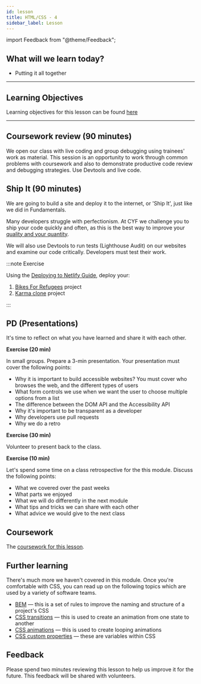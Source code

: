 ```yaml
---
id: lesson
title: HTML/CSS - 4
sidebar_label: Lesson
---
```


import Feedback from "@theme/Feedback";

## What will we learn today?

- Putting it all together

---

## Learning Objectives

Learning objectives for this lesson can be found [here](./learning-objectives.md)

---

## Coursework review (90 minutes)

We open our class with live coding and group debugging using trainees' work as material. This session is an opportunity to work through common problems with coursework and also to demonstrate productive code review and debugging strategies. Use Devtools and live code.

## Ship It (90 minutes)

We are going to build a site and deploy it to the internet, or 'Ship It', just like we did in Fundamentals.

Many developers struggle with perfectionism. At CYF we challenge you to ship your code quickly and often, as this is the best way to improve your [quality and your quantity](https://betterprogramming.pub/why-perfectionism-is-killing-your-progress-as-a-coder-42a842d5e7c0).

We will also use Devtools to run tests (Lighthouse Audit) on our websites and examine our code critically. Developers must test their work.

:::note Exercise

Using the [Deploying to Netlify Guide](../../guides/deployment-netlify/index.md), deploy your:

1. [Bikes For Refugees](https://github.com/CodeYourFuture/bikes-for-refugees) project
2. [Karma clone](https://github.com/CodeYourFuture/HTML-CSS-Module-Project) project

:::

## PD (Presentations)

It's time to reflect on what you have learned and share it with each other.

**Exercise (20 min)**

In small groups. Prepare a 3-min presentation. Your presentation must cover the following points:

- Why it is important to build accessible websites? You must cover who browses the web, and the different types of users
- What form controls we use when we want the user to choose multiple options from a list
- The difference between the DOM API and the Accessibility API
- Why it's important to be transparent as a developer
- Why developers use pull requests
- Why we do a retro

**Exercise (30 min)**

Volunteer to present back to the class.

**Exercise (10 min)**

Let's spend some time on a class retrospective for the this module. Discuss the following points:
- What we covered over the past weeks
- What parts we enjoyed
- What we will do differently in the next module
- What tips and tricks we can share with each other
- What advice we would give to the next class 

## Coursework

The [coursework for this lesson](./homework).

## Further learning

There's much more we haven't covered in this module.
Once you're comfortable with CSS, you can read up on the following topics which are used by a variety of software teams.

- [BEM](http://getbem.com/introduction/) — this is a set of rules to improve the naming and structure of a project's CSS
- [CSS transitions](https://developer.mozilla.org/en-US/docs/Web/CSS/CSS_Transitions/Using_CSS_transitions) — this is used to create an animation from one state to another
- [CSS animations](https://developer.mozilla.org/en-US/docs/Web/CSS/CSS_Animations/Using_CSS_animations) — this is used to create looping animations
- [CSS custom properties](https://developer.mozilla.org/en-US/docs/Web/CSS/Using_CSS_custom_properties) — these are variables within CSS

## Feedback

Please spend two minutes reviewing this lesson to help us improve it for the future. This feedback will be shared with volunteers.

<Feedback module="HTML/CSS" week="Week 3" />
